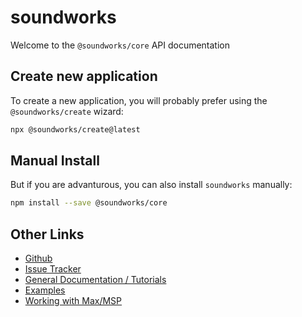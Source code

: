 # soundworks

Welcome to the `@soundworks/core` API documentation

## Create new application

To create a new application, you will probably prefer using the `@soundworks/create` wizard:

```sh
npx @soundworks/create@latest
```

## Manual Install

But if you are advanturous, you can also install `soundworks` manually:

```sh
npm install --save @soundworks/core
```

## Other Links

- [Github](https://github.com/collective-soundworks)
- [Issue Tracker](https://github.com/collective-soundworks/soundworks/issues)
- [General Documentation / Tutorials](https://soundworks.dev/)
- [Examples](https://github.com/collective-soundworks/soundworks-examples)
- [Working with Max/MSP](https://github.com/collective-soundworks/soundworks-max)
